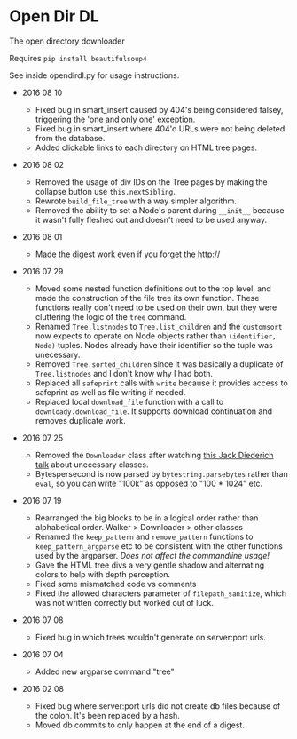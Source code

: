 Open Dir DL
===========

The open directory downloader

Requires `pip install beautifulsoup4`

See inside opendirdl.py for usage instructions.

- 2016 08 10
    - Fixed bug in smart_insert caused by 404's being considered falsey, triggering the 'one and only one' exception.
    - Fixed bug in smart_insert where 404'd URLs were not being deleted from the database.
    - Added clickable links to each directory on HTML tree pages.

- 2016 08 02
    - Removed the usage of div IDs on the Tree pages by making the collapse button use `this.nextSibling`.
    - Rewrote `build_file_tree` with a way simpler algorithm.
    - Removed the ability to set a Node's parent during `__init__` because it wasn't fully fleshed out and doesn't need to be used anyway.

- 2016 08 01
    - Made the digest work even if you forget the http://
    
- 2016 07 29
    - Moved some nested function definitions out to the top level, and made the construction of the file tree its own function. These functions really don't need to be used on their own, but they were cluttering the logic of the `tree` command.
    - Renamed `Tree.listnodes` to `Tree.list_children` and the `customsort` now expects to operate on Node objects rather than `(identifier, Node)` tuples. Nodes already have their identifier so the tuple was unecessary.
    - Removed `Tree.sorted_children` since it was basically a duplicate of `Tree.listnodes` and I don't know why I had both.
    - Replaced all `safeprint` calls with `write` because it provides access to safeprint as well as file writing if needed.
    - Replaced local `download_file` function with a call to `downloady.download_file`. It supports download continuation and removes duplicate work.

- 2016 07 25
    - Removed the `Downloader` class after watching [this Jack Diederich talk](https://youtu.be/o9pEzgHorH0) about unecessary classes.
    - Bytespersecond is now parsed by `bytestring.parsebytes` rather than `eval`, so you can write "100k" as opposed to "100 * 1024" etc.

- 2016 07 19
    - Rearranged the big blocks to be in a logical order rather than alphabetical order. Walker > Downloader > other classes
    - Renamed the `keep_pattern` and `remove_pattern` functions to `keep_pattern_argparse` etc to be consistent with the other functions used by the argparser. *Does not affect the commandline usage!*
    - Gave the HTML tree divs a very gentle shadow and alternating colors to help with depth perception.
    - Fixed some mismatched code vs comments
    - Fixed the allowed characters parameter of `filepath_sanitize`, which was not written correctly but worked out of luck.

- 2016 07 08
    - Fixed bug in which trees wouldn't generate on server:port urls.

- 2016 07 04
    - Added new argparse command "tree"

- 2016 02 08
    - Fixed bug where server:port urls did not create db files because of the colon. It's been replaced by a hash.
    - Moved db commits to only happen at the end of a digest.
